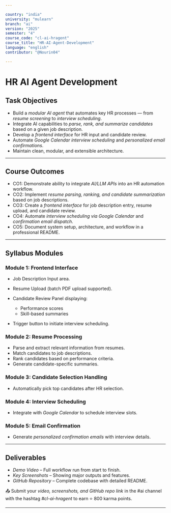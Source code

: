 ```yaml
---

country: "india"
university: "mulearn"
branch: "ai"
version: "2025"
semester: "4"
course_code: "cl-ai-hragent"
course_title: "HR-AI-Agent-Development"
language: "english"
contributor: "@Nourin04"

---
```


# HR AI Agent Development

## Task Objectives

* Build a *modular AI agent* that automates key HR processes — from *resume screening* to *interview scheduling*.
* Integrate AI capabilities to *parse, rank, and summarize candidates* based on a given job description.
* Develop a *frontend interface* for HR input and candidate review.
* Automate *Google Calendar interview scheduling* and *personalized email confirmations*.
* Maintain clean, modular, and extensible architecture.

---

## Course Outcomes

* CO1: Demonstrate ability to integrate *AI/LLM APIs* into an HR automation workflow.
* CO2: Implement *resume parsing, ranking, and candidate summarization* based on job descriptions.
* CO3: Create a *frontend interface* for job description entry, resume upload, and candidate review.
* CO4: Automate *interview scheduling via Google Calendar* and *confirmation email dispatch*.
* CO5: Document system setup, architecture, and workflow in a professional README.

---

## Syllabus Modules

### Module 1: Frontend Interface

* Job Description Input area.
* Resume Upload (batch PDF upload supported).
* Candidate Review Panel displaying:

  * Performance scores
  * Skill-based summaries
* Trigger button to initiate interview scheduling.

### Module 2: Resume Processing

* Parse and extract relevant information from resumes.
* Match candidates to job descriptions.
* Rank candidates based on performance criteria.
* Generate candidate-specific summaries.

### Module 3: Candidate Selection Handling

* Automatically pick top candidates after HR selection.

### Module 4: Interview Scheduling

* Integrate with *Google Calendar* to schedule interview slots.

### Module 5: Email Confirmation

* Generate *personalized confirmation emails* with interview details.

---

## Deliverables

* *Demo Video* – Full workflow run from start to finish.
* *Key Screenshots* – Showing major outputs and features.
* *GitHub Repository* – Complete codebase with detailed README.

📤 Submit your *video, screenshots, and GitHub repo link* in the ⁠#ai channel with the hashtag *#cl-ai-hragent* to earn ⭐ 800 karma points.

---

